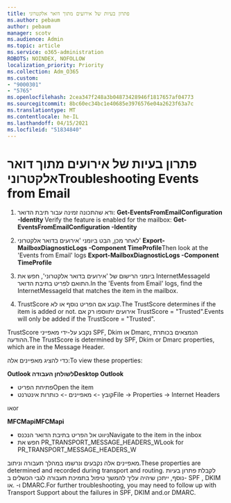 ```yaml
---
title: פתרון בעיות של אירועים מתוך דואר אלקטרוני
ms.author: pebaum
author: pebaum
manager: scotv
ms.audience: Admin
ms.topic: article
ms.service: o365-administration
ROBOTS: NOINDEX, NOFOLLOW
localization_priority: Priority
ms.collection: Adm_O365
ms.custom:
- "9000301"
- "5765"
ms.openlocfilehash: 2cea347f248a3b04873428946f1817657af04773
ms.sourcegitcommit: 8bc60ec34bc1e40685e3976576e04a2623f63a7c
ms.translationtype: MT
ms.contentlocale: he-IL
ms.lasthandoff: 04/15/2021
ms.locfileid: "51834840"
---
```

# <a name="troubleshooting-events-from-email"></a><span data-ttu-id="58b71-102">פתרון בעיות של אירועים מתוך דואר אלקטרוני</span><span class="sxs-lookup"><span data-stu-id="58b71-102">Troubleshooting Events from Email</span></span>

1. <span data-ttu-id="58b71-103">ודא שהתכונה זמינה עבור תיבת הדואר: **Get-EventsFromEmailConfiguration -Identity <mailbox>**</span><span class="sxs-lookup"><span data-stu-id="58b71-103">Verify the feature is enabled for the mailbox: **Get-EventsFromEmailConfiguration -Identity <mailbox>**</span></span>

2. <span data-ttu-id="58b71-104">לאחר מכן, הבט ביומני 'אירועים בדואר אלקטרוני' **Export-MailboxDiagnosticLogs <mailbox> -Component TimeProfile**</span><span class="sxs-lookup"><span data-stu-id="58b71-104">Then look at the 'Events from Email' logs **Export-MailboxDiagnosticLogs <mailbox> -Component TimeProfile**</span></span>

3. <span data-ttu-id="58b71-105">ביומני הרישום של 'אירועים בדואר אלקטרוני', חפש את InternetMessageId התואם לפריט בתיבת הדואר.</span><span class="sxs-lookup"><span data-stu-id="58b71-105">In the 'Events from Email' logs, find the InternetMessageId that matches the item in the mailbox.</span></span>  

4. <span data-ttu-id="58b71-106">TrustScore קובע אם הפריט נוסף או לא.</span><span class="sxs-lookup"><span data-stu-id="58b71-106">The TrustScore determines if the item is added or not.</span></span> <span data-ttu-id="58b71-107">אירועים יתווספו רק אם TrustScore = "Trusted".</span><span class="sxs-lookup"><span data-stu-id="58b71-107">Events will only be added if the TrustScore = "Trusted".</span></span>

<span data-ttu-id="58b71-108">TrustScore נקבע על-ידי מאפייני SPF, Dkim או Dmarc, הנמצאים בכותרת ההודעה.</span><span class="sxs-lookup"><span data-stu-id="58b71-108">The TrustScore is determined by SPF, Dkim or Dmarc properties, which are in the Message Header.</span></span>

<span data-ttu-id="58b71-109">כדי להציג מאפיינים אלה:</span><span class="sxs-lookup"><span data-stu-id="58b71-109">To view these properties:</span></span>

<span data-ttu-id="58b71-110">**Outlook לשולחן העבודה**</span><span class="sxs-lookup"><span data-stu-id="58b71-110">**Desktop Outlook**</span></span>

- <span data-ttu-id="58b71-111">פתיחת הפריט</span><span class="sxs-lookup"><span data-stu-id="58b71-111">Open the item</span></span>
- <span data-ttu-id="58b71-112">קובץ -> מאפיינים -> כותרות אינטרנט</span><span class="sxs-lookup"><span data-stu-id="58b71-112">File -> Properties -> Internet Headers</span></span>

<span data-ttu-id="58b71-113">או</span><span class="sxs-lookup"><span data-stu-id="58b71-113">or</span></span>

<span data-ttu-id="58b71-114">**MFCMapi**</span><span class="sxs-lookup"><span data-stu-id="58b71-114">**MFCMapi**</span></span>

- <span data-ttu-id="58b71-115">ניווט אל הפריט בתיבת הדואר הנכנס</span><span class="sxs-lookup"><span data-stu-id="58b71-115">Navigate to the item in the inbox</span></span>
- <span data-ttu-id="58b71-116">חפש את PR_TRANSPORT_MESSAGE_HEADERS_W</span><span class="sxs-lookup"><span data-stu-id="58b71-116">Look for PR_TRANSPORT_MESSAGE_HEADERS_W</span></span>

<span data-ttu-id="58b71-117">מאפיינים אלה נקבעים ונרשמו במהלך תעבורה וניתוב.</span><span class="sxs-lookup"><span data-stu-id="58b71-117">These properties are determined and recorded during transport and routing.</span></span> <span data-ttu-id="58b71-118">לקבלת פתרון בעיות נוסף, ייתכן שיהיה עליך להמשך טיפול בתמיכת תעבורה לגבי הכשלים ב- SPF , DKIM ו- .או DMARC.</span><span class="sxs-lookup"><span data-stu-id="58b71-118">For further troubleshooting, you may need to follow up with Transport Support about the failures in  SPF, DKIM and.or DMARC.</span></span>